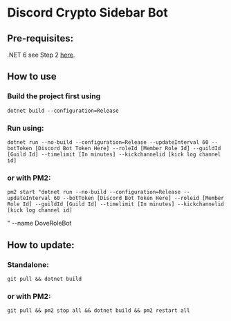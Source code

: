 # Discord Crypto Sidebar Bot

## Pre-requisites:
.NET 6 see Step 2 [here](https://docs.microsoft.com/en-us/dotnet/iot/deployment).

## How to use
### Build the project first using

    dotnet build --configuration=Release

### Run using:

    dotnet run --no-build --configuration=Release --updateInterval 60 --botToken [Discord Bot Token Here] --roleId [Member Role Id] --guildId [Guild Id] --timelimit [In minutes] --kickchannelid [kick log channel id]

### or with PM2:

    pm2 start "dotnet run --no-build --configuration=Release --updateInterval 60 --botToken [Discord Bot Token Here] --roleid [Member Role Id] --guildId [Guild Id] --timelimit [In minutes] --kickchannelid [kick log channel id]
" --name DoveRoleBot

## How to update:
### Standalone:

    git pull && dotnet build

### or with PM2:

    git pull && pm2 stop all && dotnet build && pm2 restart all
